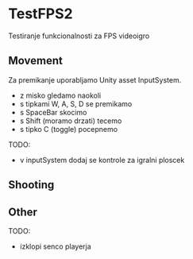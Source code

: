 # TestFPS2
 Testiranje funkcionalnosti za FPS videoigro

 ## Movement
 Za premikanje uporabljamo Unity asset InputSystem.
 - z misko gledamo naokoli
 - s tipkami W, A, S, D se premikamo
 - s SpaceBar skocimo
 - s Shift (moramo drzati) tecemo
 - s tipko C (toggle) pocepnemo

TODO:
- v inputSystem dodaj se kontrole za igralni ploscek


## Shooting

## Other

TODO:
- izklopi senco playerja